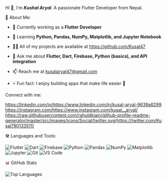 Hi 👋, I'm ***Kushal Aryal***.
A passionate Flutter Developer from Nepal.

💫 About Me:
- 💼 Currently working as a **Flutter Developer**
  
- 🌱 Learning **Python, Pandas, NumPy, Matplotlib, and Jupyter Notebook**
  
- 👨‍💻 All of my projects are available at https://github.com/Kusal47
  
- 💬 Ask me about **Flutter, Dart, Firebase, Python (basics), and API integration**
  
- 📫 Reach me at kusalaryal47@gmail.com
  
- ⚡ Fun fact: I enjoy building apps that make life easier 🚀

Connect with me:

https://linkedin.com/in/https://www.linkedin.com/in/kusal-aryal-9639a6299
https://instagram.com/https://www.instagram.com/kusal__aryal/
https://raw.githubusercontent.com/rahuldkjain/github-profile-readme-generator/master/src/images/icons/Social/twitter.svg(https://twitter.com/Kusal790133511)

🛠️ Languages and Tools:

![Flutter](https://img.shields.io/badge/Flutter-02569B?logo=flutter&logoColor=white)
![Dart](https://img.shields.io/badge/Dart-0175C2?logo=dart&logoColor=white)
![Firebase](https://img.shields.io/badge/Firebase-FFCA28?logo=firebase&logoColor=black)
![Python](https://img.shields.io/badge/Python-3776AB?logo=python&logoColor=white)
![Pandas](https://img.shields.io/badge/Pandas-150458?logo=pandas&logoColor=white)
![NumPy](https://img.shields.io/badge/NumPy-013243?logo=numpy&logoColor=white)
![Matplotlib](https://img.shields.io/badge/Matplotlib-11557c?logo=matplotlib&logoColor=white)
![Jupyter](https://img.shields.io/badge/Jupyter-F37626?logo=jupyter&logoColor=white)
![Git](https://img.shields.io/badge/Git-F05032?logo=git&logoColor=white)
![VS Code](https://img.shields.io/badge/VS%20Code-0078d7.svg?logo=visual-studio-code&logoColor=white)



📊 GitHub Stats

![Top Languages](https://github-readme-stats.vercel.app/api/top-langs/?username=Kusal47&layout=compact&theme=tokyoday)
